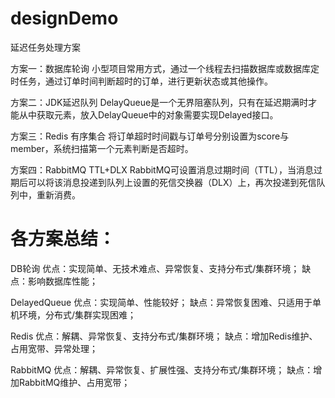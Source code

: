 # designDemo
延迟任务处理方案

方案一：数据库轮询
小型项目常用方式，通过一个线程去扫描数据库或数据库定时任务，通过订单时间判断超时的订单，进行更新状态或其他操作。

方案二：JDK延迟队列
DelayQueue是一个无界阻塞队列，只有在延迟期满时才能从中获取元素，放入DelayQueue中的对象需要实现Delayed接口。

方案三：Redis 有序集合
将订单超时时间戳与订单号分别设置为score与member，系统扫描第一个元素判断是否超时。

方案四：RabbitMQ TTL+DLX
RabbitMQ可设置消息过期时间（TTL），当消息过期后可以将该消息投递到队列上设置的死信交换器（DLX）上，再次投递到死信队列中，重新消费。

# 各方案总结：
  DB轮询
        优点：实现简单、无技术难点、异常恢复、支持分布式/集群环境；
        缺点：影响数据库性能；
        
  DelayedQueue
        优点：实现简单、性能较好；
        缺点：异常恢复困难、只适用于单机环境，分布式/集群实现困难；

  Redis
        优点：解耦、异常恢复、支持分布式/集群环境；
        缺点：增加Redis维护、占用宽带、异常处理；

  RabbitMQ
        优点：解耦、异常恢复、扩展性强、支持分布式/集群环境；
        缺点：增加RabbitMQ维护、占用宽带；